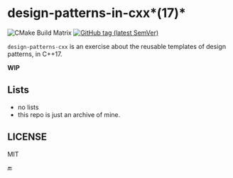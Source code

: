# design-patterns-in-cxx*(17)*

![CMake Build Matrix](https://github.com/hedzr/design-patterns-cxx/workflows/CMake%20Build%20Matrix/badge.svg) <!-- 
![CMake Build Matrix](https://github.com/hedzr/design-patterns-cxx/workflows/CMake%20Build%20Matrix/badge.svg?event=release) 
--> [![GitHub tag (latest SemVer)](https://img.shields.io/github/tag/hedzr/design-patterns-cxx.svg?label=release)](https://github.com/hedzr/design-patterns-cxx/releases)

`design-patterns-cxx` is an exercise about the reusable templates of design patterns, in C++17.

**WIP**

## Lists

- no lists
- this repo is just an archive of mine.


## LICENSE

MIT


🔚
